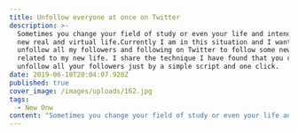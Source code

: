 ```yaml
---
title: Unfollow everyone at once on Twitter
description: >-
  Sometimes you change your field of study or even your life and intend to build
  new real and virtual life.Currently I am in this situation and I wanted to
  unfollow all my followers and following on Twitter to follow some new people
  related to my new life. I share the technique I have found that you can
  unfollow all your followers just by a simple script and one click.
date: 2019-06-18T20:04:07.920Z
published: true
cover_image: /images/uploads/162.jpg
tags:
  - New Onw
content: "Sometimes you change your field of study or even your life and intend to build new real and virtual life.Currently I am in this situation and I wanted to unfollow all my followers and following on Twitter to follow some new people related to my new life. I share the technique I have found that you can unfollow all your followers just by a simple script and one click.\n\nPlease follow these steps:\n\n1. Open https://twitter.com/following\r\n2. Scroll to bottom until all users that you follow are loaded (important)\r\n3. Right-click on an empty area > Inspection\r\n4. After opening Developer Tools press ESC once to open the Console (if needed)\r\n5. In the Console box type the following code and press enter\r\n\n\n```\n$('.button-text.unfollow-text').trigger('click')\r\n```\n\n\n\nAwesome! No following . And then you can do all these steps for the Followers as well.\n\nNow you are ready to make your new life with new followers and your time would not be wasted by the bullshit tweets. ;)\n\nEnjoy it!"
---
```


